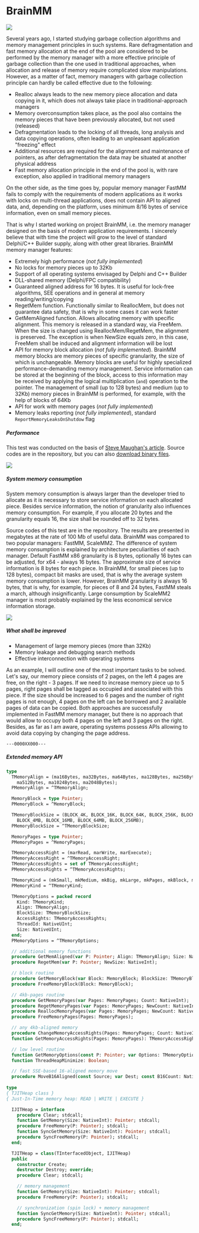 # BrainMM
![](http://dmozulyov.ucoz.net/BrainMM/Logo/Logo.png)

Several years ago, I started studying garbage collection algorithms and memory management principles in such systems. Rare defragmentation and fast memory allocation at the end of the pool are considered to be performed by the memory manager with a more effective principle of garbage collection than the one used in traditional approaches, when allocation and release of memory require complicated slow manipulations. However, as a matter of fact, memory managers with garbage collection principle can hardly be called effective due to the following:
* Realloc always leads to the new memory piece allocation and data copying in it, which does not always take place in traditional-approach managers
* Memory overconsumption takes place, as the pool also contains the memory pieces that have been previously allocated, but not used (released)
* Defragmentation leads to the locking of all threads, long analysis and data copying operations, often leading to an unpleasant application "freezing" effect
* Additional resources are required for the alignment and maintenance of pointers, as after defragmentation the data may be situated at another physical address
* Fast memory allocation principle in the end of the pool is, with rare exception, also applied in traditional memory managers
 
On the other side, as the time goes by, popular memory manager FastMM fails to comply with the requirements of modern applications as it works with locks on multi-thread applications, does not contain API to aligned data, and, depending on the platform, uses minimum 8/16 bytes of service information, even on small memory pieces.

That is why I started working on project BrainMM, i.e. the memory manager designed on the basis of modern application requirements. I sincerely believe that with time the project will grow to the level of standard Delphi/C++ Builder supply, along with other great libraries. BrainMM memory manager features:
* Extremely high performance (*not fully implemented*)
* No locks for memory pieces up to 32Kb
* Support of all operating systems envisaged by Delphi and C++ Builder
* DLL-shared memory (Delphi/FPC compatibility)
* Guaranteed aligned address for 16 bytes. It is useful for lock-free algorithms, SEE operations and in general at memory reading/writing/copying
* RegetMem function. Functionally similar to ReallocMem, but does not guarantee data safety, that is why in some cases it can work faster
* GetMemAligned function. Allows allocating memory with specific alignment. This memory is released in a standard way, via FreeMem. When the size is changed using ReallocMem/RegetMem, the alignment is preserved. The exception is when NewSize equals zero, in this case, FreeMem shall be induced and alignment information will be lost
* API for memory block allocation (*not fully implemented*). BrainMM memory blocks are memory pieces of specific granularity, the size of which is unchangeable. Memory blocks are useful for highly specialized performance-demanding memory management. Service information can be stored at the beginning of the block, access to this information may be received by applying the logical multiplication (`and`) operation to the pointer. The management of small (up to 128 bytes) and medium (up to 32Kb) memory pieces in BrainMM is performed, for example, with the help of blocks of 64Kb
* API for work with memory pages (*not fully implemented*)
* Memory leaks reporting (*not fully implemented*), standard `ReportMemoryLeaksOnShutdow` flag
 
##### Performance
This test was conducted on the basis of [Steve Maughan's article](http://www.stevemaughan.com/delphi/delphi-parallel-programming-library-memory-managers/). Source codes are in the repository, but you can also [download binary files]( http://dmozulyov.ucoz.net/BrainMM/Demo.rar).

![](http://dmozulyov.ucoz.net/BrainMM/SpeedTest.png)
##### System memory consumption
System memory consumption is always larger than the developer tried to allocate as it is necessary to store service information on each allocated piece. Besides service information, the notion of granularity also influences memory consumption. For example, if you allocate 20 bytes and the granularity equals 16, the size shall be rounded off to 32 bytes.

Source codes of this test are in the repository. The results are presented in megabytes at the rate of 100 Mb of useful data. BrainMM was compared to two popular managers: FastMM, ScaleMM2. The difference of system memory consumption is explained by architecture peculiarities of each manager. Default FastMM x86 granularity is 8 bytes, optionally 16 bytes can be adjusted, for x64 - always 16 bytes. The approximate size of service information is 8 bytes for each piece. In BrainMM, for small pieces (up to 128 bytes), compact bit masks are used, that is why the average system memory consumption is lower. However, BrainMM granularity is always 16 bytes, that is why, for example, for pieces of 8 and 24 bytes, FastMM steals a march, although insignificantly. Large consumption by ScaleMM2 manager is most probably explained by the less economical service information storage. 

![](http://dmozulyov.ucoz.net/BrainMM/MemoryUsageTest.png)

##### What shall be improved
* Management of large memory pieces (more than 32Kb)
* Memory leakage and debugging search methods
* Effective interconnection with operating systems

As an example, I will outline one of the most important tasks to be solved. Let's say, our memory piece consists of 2 pages, on the left 4 pages are free, on the right - 3 pages. If we need to increase memory piece up to 5 pages, right pages shall be tagged as occupied and associated with this piece. If the size should be increased to 6 pages and the number of right pages is not enough, 4 pages on the left can be borrowed and 2 available pages of data can be copied. Both approaches are successfully implemented in FastMM memory manager, but there is no approach that would allow to occupy both 4 pages on the left and 3 pages on the right. Besides, as far as I am aware, operating systems possess APIs allowing to avoid data copying by changing the page address.
```
---0000XX000---
```

##### Extended memory API
```pascal
type
  TMemoryAlign = (ma16Bytes, ma32Bytes, ma64Bytes, ma128Bytes, ma256Bytes,
    ma512Bytes, ma1024Bytes, ma2048Bytes);
  PMemoryAlign = ^TMemoryAlign;

  MemoryBlock = type Pointer;
  PMemoryBlock = ^MemoryBlock;

  TMemoryBlockSize = (BLOCK_4K, BLOCK_16K, BLOCK_64K, BLOCK_256K, BLOCK_1MB,
    BLOCK_4MB, BLOCK_16MB, BLOCK_64MB, BLOCK_256MB);
  PMemoryBlockSize = ^TMemoryBlockSize;

  MemoryPages = type Pointer;
  PMemoryPages = ^MemoryPages;

  TMemoryAccessRight = (marRead, marWrite, marExecute);
  PMemoryAccessRight = ^TMemoryAccessRight;
  TMemoryAccessRights = set of TMemoryAccessRight;
  PMemoryAccessRights = ^TMemoryAccessRights;

  TMemoryKind = (mkSmall, mkMedium, mkBig, mkLarge, mkPages, mkBlock, mkJIT);
  PMemoryKind = ^TMemoryKind;

  TMemoryOptions = packed record
    Kind: TMemoryKind;
    Align: TMemoryAlign;
    BlockSize: TMemoryBlockSize;
    AccessRights: TMemoryAccessRights;
    ThreadId: NativeUInt;
    Size: NativeUInt;
  end;
  PMemoryOptions = ^TMemoryOptions;

  // additional memory functions
  procedure GetMemAligned(var P: Pointer; Align: TMemoryAlign; Size: NativeInt);
  procedure RegetMem(var P: Pointer; NewSize: NativeInt);

  // block routine
  procedure GetMemoryBlock(var Block: MemoryBlock; BlockSize: TMemoryBlockSize);
  procedure FreeMemoryBlock(Block: MemoryBlock);

  // 4kb-pages routine
  procedure GetMemoryPages(var Pages: MemoryPages; Count: NativeInt);
  procedure RegetMemoryPages(var Pages: MemoryPages; NewCount: NativeInt);
  procedure ReallocMemoryPages(var Pages: MemoryPages; NewCount: NativeInt);
  procedure FreeMemoryPages(Pages: MemoryPages);

  // any 4kb-aligned memory
  procedure ChangeMemoryAccessRights(Pages: MemoryPages; Count: NativeInt; Rights: TMemoryAccessRights);
  function GetMemoryAccessRights(Pages: MemoryPages): TMemoryAccessRights;

  // low level routine
  function GetMemoryOptions(const P: Pointer; var Options: TMemoryOptions): Boolean;
  function ThreadHeapMinimize: Boolean;

  // fast SSE-based 16-aligned memory move
  procedure MoveB16Aligned(const Source; var Dest; const B16Count: NativeInt);
  
type
{ TJITHeap class }
{ Just-In-Time memory heap: READ | WRITE | EXECUTE }

  IJITHeap = interface
    procedure Clear; stdcall;
    function GetMemory(Size: NativeInt): Pointer; stdcall;
    procedure FreeMemory(P: Pointer); stdcall;
    function SyncGetMemory(Size: NativeInt): Pointer; stdcall;
    procedure SyncFreeMemory(P: Pointer); stdcall;
  end;

  TJITHeap = class(TInterfacedObject, IJITHeap)
  public
    constructor Create;
    destructor Destroy; override;    
    procedure Clear; stdcall;

    // memory management
    function GetMemory(Size: NativeInt): Pointer; stdcall;
    procedure FreeMemory(P: Pointer); stdcall;

    // synchronization (spin lock) + memory management
    function SyncGetMemory(Size: NativeInt): Pointer; stdcall;
    procedure SyncFreeMemory(P: Pointer); stdcall;
  end;
```